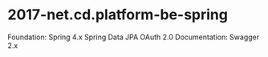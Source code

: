 # 2017-net.cd.platform-be-spring
Foundation: Spring 4.x Spring Data JPA OAuth 2.0  Documentation: Swagger 2.x
